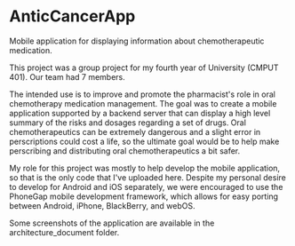 # AnticCancerApp
Mobile application for displaying information about chemotherapeutic medication.

This project was a group project for my fourth year of University (CMPUT 401).  Our team had 7 members.

The intended use is to improve and promote the pharmacist's role in oral chemotherapy medication management.  The goal was to create a mobile application supported by a backend server that can display a high level summary of the risks and dosages regarding a set of drugs.  Oral chemotherapeutics can be extremely dangerous and a slight error in perscriptions could cost a life, so the ultimate goal would be to help make perscribing and distributing oral chemotherapeutics a bit safer.

My role for this project was mostly to help develop the mobile application, so that is the only code that I've uploaded here.   Despite my personal desire to develop for Android and iOS separately, we were encouraged to use the PhoneGap mobile development framework, which allows for easy porting between Android, iPhone, BlackBerry, and webOS. 

Some screenshots of the application are available in the architecture_document folder.
